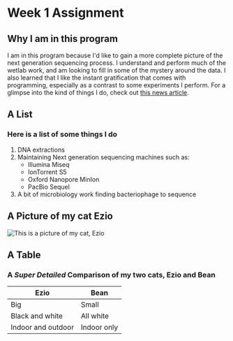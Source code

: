 # Week 1 Assignment

## Why I am in this program
I am in this program because I'd like to gain a more complete picture of the next generation sequencing process.
I understand and perform much of the wetlab work, and am looking to fill in some of the mystery around the data.
I also learned that I like the instant gratification that comes with programming, especially as a contrast to some experiments I perform.
For a glimpse into the kind of things I do, check out [this news article](https://www.statnews.com/2018/10/16/phage-therapy-viruses-carl-merril-navy/).

## A List
### Here is a list of some things I do

1. DNA extractions
1. Maintaining Next generation sequencing machines such as:
    - Illumina Miseq
    - IonTorrent S5
    - Oxford Nanopore MinIon
    - PacBio Sequel
1. A bit of microbiology work finding bacteriophage to sequence

## A Picture of my cat Ezio
![This is a picture of my cat, Ezio](/files/ezio.JPG)

## A Table 
### A *Super Detailed* Comparison of my two cats, Ezio and Bean

Ezio | Bean
---------|---------
Big  | Small
Black and white| All white
Indoor and outdoor| Indoor only

